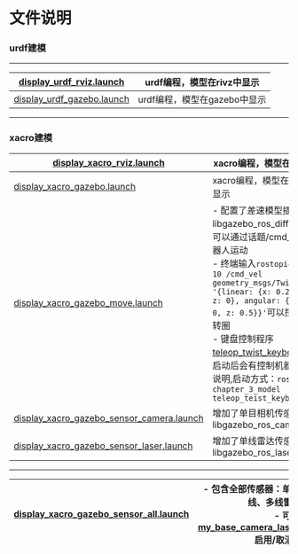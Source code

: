 # 文件说明

### urdf建模
---
|   [display_urdf_rviz.launch](launch/display_urdf_rviz.launch)  |  urdf编程，模型在rivz中显示 |
|--|--|
|   [display_urdf_gazebo.launch](launch/display_urdf_gazebo.launch)   |   urdf编程，模型在gazebo中显示  |
---

### xacro建模
|  [display_xacro_rviz.launch](launch/display_xacro_rviz.launch) |   xacro编程，模型在rivz中显示 |
|---|---|
|  [display_xacro_gazebo.launch](launch/display_xacro_gazebo.launch)  |   xacro编程，模型在gazebo中显示   |
|  [display_xacro_gazebo_move.launch](launch/display_xacro_gazebo_move.launch) |  - 配置了差速模型插件libgazebo_ros_diff_drive.so，可以通过话题/cmd_vel控制机器人运动<br>   - 终端输入`rostopic pub -r 10 /cmd_vel geometry_msgs/Twist '{linear: {x: 0.2, y: 0, z: 0}, angular: {x: 0, y: 0, z: 0.5}}'`可以控制机器人转圈                                                                               <br>  - 键盘控制程序[teleop_twist_keyboard.cpp](src/teleop_twist_keyboard.cpp)，启动后会有控制机器人运动的说明,启动方式：`rosrun chapter_3_model teleop_teist_keyboard`|
| [display_xacro_gazebo_sensor_camera.launch](launch/display_xacro_gazebo_sensor_camera.launch)  |    增加了单目相机传感器libgazebo_ros_camera.so |
|  [display_xacro_gazebo_sensor_laser.launch](launch/display_xacro_gazebo_sensor_laser.launch) |  增加了单线雷达传感器 libgazebo_ros_laser.so   |
---


| [display_xacro_gazebo_sensor_all.launch](launch/display_xacro_gazebo_sensor_all.launch) | - 包含全部传感器：单目、双目、深度相机，单线、多线雷达，imu,gps <br> - 可在文件[my_base_camera_laser_sensor_all.urdf.xacro](xacro/my_base_camera_laser_sensor_all.urdf.xacro)启用/取消相应传感器  |
|---|---|

